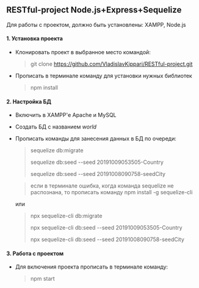 ## RESTful-project Node.js+Express+Sequelize
Для работы с проектом, должно быть установлены: XAMPP, Node.js
#### 1. Установка проекта
* Клонировать проект в выбранное место командой:
  > git clone https://github.com/VladislavKippari/RESTful-project.git
* Прописать в терминале команду для установки нужных библиотек
  > npm install
#### 2. Настройка БД
* Включить в XAMPP'е Apache и MySQL
* Создать БД с названием *world*
* Прописать команды для занесения данных в БД по очереди:
  >sequelize db:migrate
  >
  >sequelize db:seed --seed 20191009053505-Country
  >
  >sequelize db:seed --seed 20191008090758-seedCity  
  
  >если в терминале ошибка, когда команда sequelize не распознана, то прописать команду npm install -g sequelize-cli
  
   
    
  или

  >npx sequelize-cli db:migrate
  >
  >npx sequelize-cli db:seed --seed 20191009053505-Country
  >
  >npx sequelize-cli db:seed --seed  20191008090758-seedCity

#### 3. Работа с проектом
* Для включения проекта прописать в терминале команду:
  > npm start

